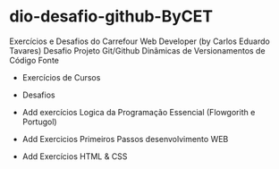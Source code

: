 # dio-desafio-github-ByCET
Exercícios e Desafios do Carrefour Web Developer (by Carlos Eduardo Tavares)
Desafio Projeto Git/Github Dinâmicas de Versionamentos de Código Fonte

- Exercícios de Cursos

- Desafios

- Add exercícios Logica da Programação Essencial (Flowgorith e Portugol)

- Add Exercicios Primeiros Passos desenvolvimento WEB 

- Add Exercícios HTML & CSS

